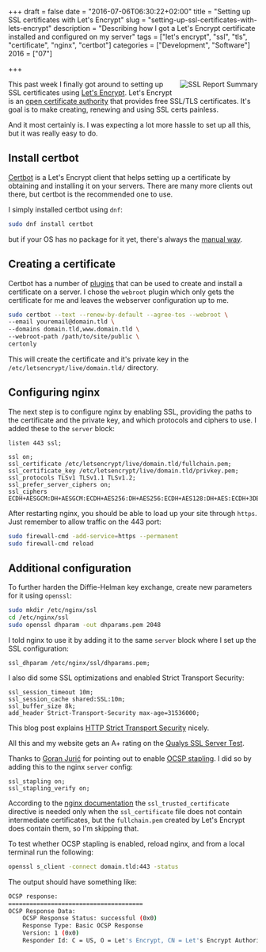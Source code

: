 +++
draft = false
date = "2016-07-06T06:30:22+02:00"
title = "Setting up SSL certificates with Let's Encrypt"
slug = "setting-up-ssl-certificates-with-lets-encrypt"
description = "Describing how I got a Let's Encrypt certificate installed and configured on my server"
tags = ["let's encrypt", "ssl", "tls", "certificate", "nginx", "certbot"]
categories = ["Development", "Software"]
2016 = ["07"]

+++

<img alt="SSL Report Summary" title="A+ rating on the Qualys SSL Server Test" style="cursor: default; float: right; margin: 0px 0px 10px 10px;" unselectable="on" src="/img/posts/ssl-rating.png">

This past week I finally got around to setting up SSL certificates using [Let's Encrypt](https://letsencrypt.org/). Let's Encrypt is an [open certificate authority](https://letsencrypt.org/about/) that provides free SSL/TLS certificates. It's goal is to make creating, renewing and using SSL certs painless.

And it most certainly is. I was expecting a lot more hassle to set up all this, but it was really easy to do.

## Install certbot

[Certbot](https://certbot.eff.org/) is a Let's Encrypt client that helps setting up a certificate by obtaining and installing it on your servers. There are many more clients out there, but certbot is the recommended one to use.

I simply installed certbot using `dnf`:

``` bash
sudo dnf install certbot
```

but if your OS has no package for it yet, there's always the [manual way](https://certbot.eff.org/docs/intro.html#installation).

## Creating a certificate

Certbot has a number of [plugins](https://certbot.eff.org/docs/using.html#plugins) that can be used to create and install a certificate on a server. I chose the `webroot` plugin which only gets the certificate for me and leaves the webserver configuration up to me.

``` bash
sudo certbot --text --renew-by-default --agree-tos --webroot \
--email youremail@domain.tld \
--domains domain.tld,www.domain.tld \
--webroot-path /path/to/site/public \
certonly
```

This will create the certificate and it's private key in the `/etc/letsencrypt/live/domain.tld/` directory.

## Configuring nginx

The next step is to configure nginx by enabling SSL, providing the paths to the certificate and the private key, and which protocols and ciphers to use. I added these to the `server` block:

``` nginx
listen 443 ssl;

ssl on;
ssl_certificate /etc/letsencrypt/live/domain.tld/fullchain.pem;
ssl_certificate_key /etc/letsencrypt/live/domain.tld/privkey.pem;
ssl_protocols TLSv1 TLSv1.1 TLSv1.2;
ssl_prefer_server_ciphers on;
ssl_ciphers ECDH+AESGCM:DH+AESGCM:ECDH+AES256:DH+AES256:ECDH+AES128:DH+AES:ECDH+3DES:DH+3DES:RSA+AESGCM:RSA+AES:RSA+3DES:!aNULL:!MD5:!DSS;
```

After restarting nginx, you should be able to load up your site through `https`. Just remember to allow traffic on the 443 port:

``` bash
sudo firewall-cmd -add-service=https --permanent
sudo firewall-cmd reload
```

## Additional configuration

To further harden the Diffie-Helman key exchange, create new parameters for it using `openssl`:

``` bash
sudo mkdir /etc/nginx/ssl
cd /etc/nginx/ssl
sudo openssl dhparam -out dhparams.pem 2048
```

I told nginx to use it by adding it to the same `server` block where I set up the SSL configuration:

``` nginx
ssl_dhparam /etc/nginx/ssl/dhparams.pem;
```

I also did some SSL optimizations and enabled Strict Transport Security:

``` nginx
ssl_session_timeout 10m;
ssl_session_cache shared:SSL:10m;
ssl_buffer_size 8k;
add_header Strict-Transport-Security max-age=31536000;
```

This blog post explains [HTTP Strict Transport Security](https://scotthelme.co.uk/hsts-the-missing-link-in-tls/) nicely.

All this and my website gets an A+ rating on the [Qualys SSL Server Test](https://www.ssllabs.com/ssltest/analyze.html).

Thanks to [Goran Jurić](http://gogs.info/) for pointing out to enable [OCSP stapling](https://www.digicert.com/enabling-ocsp-stapling.htm). I did so by adding this to the nginx `server` config:

``` nginx
ssl_stapling on;
ssl_stapling_verify on;
```

According to the [nginx documentation](http://nginx.org/en/docs/http/ngx_http_ssl_module.html#ssl_stapling) the `ssl_trusted_certificate` directive is needed only when the `ssl_certificate` file does not contain intermediate certificates, but the `fullchain.pem` created by Let's Encrypt does contain them, so I'm skipping that.

To test whether OCSP stapling is enabled, reload nginx, and from a local terminal run the following:

``` bash
openssl s_client -connect domain.tld:443 -status
```

The output should have something like:

``` bash
OCSP response:
======================================
OCSP Response Data:
    OCSP Response Status: successful (0x0)
    Response Type: Basic OCSP Response
    Version: 1 (0x0)
    Responder Id: C = US, O = Let's Encrypt, CN = Let's Encrypt Authority X3
```

